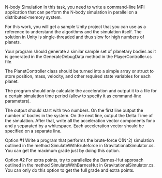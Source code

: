 N-body Simulation
In this task, you need to write a command-line MPI application that can perform the N-body simulation in parallel on a distributed-memory system.

For this work, you will get a sample Unity project that you can use as a reference to understand the algorithms and the simulation itself. The solution in Unity is single-threaded and thus slow for high numbers of planets.

Your program should generate a similar sample set of planetary bodies as it is generated in the GenerateDebugData method in the PlayerController.cs file.

The PlanetController class should be turned into a simple array or struct to store position, mass, velocity, and other required state variables for each planet.

The program should only calculate the acceleration and output it to a file for a certain simulation time period (allow to specify it as command-line parameters).

The output should start with two numbers. On the first line output the number of bodies in the system. On the next line, output the Delta Time of the simulation. After that, write all the acceleration vector components for x and y separated by a whitespace. Each acceleration vector should be specified on a separate line.

Option #1
Write a program that performs the brute-force O(N^2) simulation outlined in the method SimulateWithBruteforce in GravitationalSimulator.cs. You can get the maximum grade just by doing this option.

Option #2
For extra points, try to parallelize the Barnes-Hut approach outlined in the method SimulateWithBarnesHut in GravitationalSimulator.cs. You can only do this option to get the full grade and extra points.
